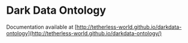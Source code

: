 # Dark Data Ontology

Documentation available at [http://tetherless-world.github.io/darkdata-ontology](http://tetherless-world.github.io/darkdata-ontology/)